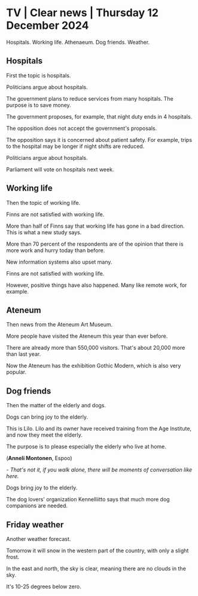 # TV \| Clear news \| Thursday 12 December 2024

Hospitals. Working life. Athenaeum. Dog friends. Weather.

## Hospitals

First the topic is hospitals.

Politicians argue about hospitals.

The government plans to reduce services from many hospitals. The purpose is to save money.

The government proposes, for example, that night duty ends in 4 hospitals.

The opposition does not accept the government's proposals.

The opposition says it is concerned about patient safety. For example, trips to the hospital may be longer if night shifts are reduced.

Politicians argue about hospitals.

Parliament will vote on hospitals next week.

## Working life

Then the topic of working life.

Finns are not satisfied with working life.

More than half of Finns say that working life has gone in a bad direction. This is what a new study says.

More than 70 percent of the respondents are of the opinion that there is more work and hurry today than before.

New information systems also upset many.

Finns are not satisfied with working life.

However, positive things have also happened. Many like remote work, for example.

## Ateneum

Then news from the Ateneum Art Museum.

More people have visited the Ateneum this year than ever before.

There are already more than 550,000 visitors. That's about 20,000 more than last year.

Now the Ateneum has the exhibition Gothic Modern, which is also very popular.

## Dog friends

Then the matter of the elderly and dogs.

Dogs can bring joy to the elderly.

This is Lilo. Lilo and its owner have received training from the Age Institute, and now they meet the elderly.

The purpose is to please especially the elderly who live at home.

(**Anneli Montonen**, Espoo)

*- That's not it, if you walk alone, there will be moments of conversation like here.*

Dogs bring joy to the elderly.

The dog lovers' organization Kennelliitto says that much more dog companions are needed.

## Friday weather

Another weather forecast.

Tomorrow it will snow in the western part of the country, with only a slight frost.

In the east and north, the sky is clear, meaning there are no clouds in the sky.

It's 10-25 degrees below zero.
